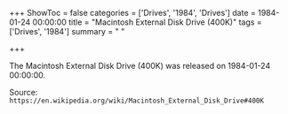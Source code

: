 +++
ShowToc = false
categories = ['Drives', '1984', 'Drives']
date = 1984-01-24 00:00:00
title = "Macintosh External Disk Drive (400K)"
tags = ['Drives', '1984']
summary = " "

+++

The Macintosh External Disk Drive (400K) was released on 1984-01-24 00:00:00.

Source: `https://en.wikipedia.org/wiki/Macintosh_External_Disk_Drive#400K`

